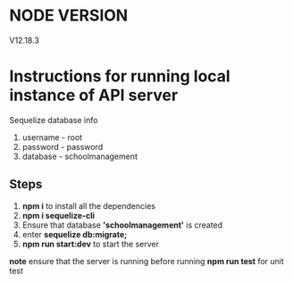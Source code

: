 # NODE VERSION
V12.18.3
# Instructions for running local instance of API server
Sequelize database info
1. username - root
2. password - password
3. database - schoolmanagement

## Steps
1. **npm i** to install all the dependencies
2. **npm i sequelize-cli** 
3. Ensure that database **'schoolmanagement'** is created
4. enter **sequelize db:migrate;** 
5. **npm run start:dev** to start the server

**note** ensure that the server is running before running **npm run test** for unit test
